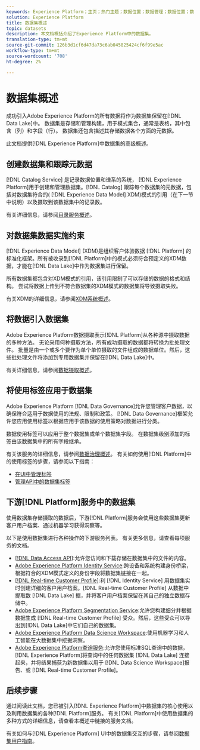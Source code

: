 ```yaml
---
keywords: Experience Platform；主页；热门主题；数据位置；数据管理；数据位置；数据管理；世系；世系；数据类型；数据类型；数据类型；数据类型
solution: Experience Platform
title: 数据集概述
topic: datasets
description: 本文档概括介绍了Experience Platform中的数据集。
translation-type: tm+mt
source-git-commit: 126b3d1cf6d47da73c6ab045825424cf6f99e5ac
workflow-type: tm+mt
source-wordcount: '708'
ht-degree: 2%

---
```



# 数据集概述

成功引入Adobe Experience Platform的所有数据将作为数据集保留在[!DNL Data Lake]中。 数据集是存储和管理构建，用于模式集合，通常是表格，其中包含（列）和字段（行）。 数据集还包含描述其存储数据各个方面的元数据。

此文档提供[!DNL Experience Platform]中数据集的高级概述。

## 创建数据集和跟踪元数据

[!DNL Catalog Service] 是记录数据位置和谱系的系统， [!DNL Experience Platform]用于创建和管理数据集。[!DNL Catalog] 跟踪每个数据集的元数据，包括对数据集符合的( [!DNL Experience Data Model] XDM)模式的引用（在下一节中说明）以及摄取到该数据集中的记录数。

有关详细信息，请参阅[目录服务概述](../home.md)。

## 对数据集数据实施约束

[!DNL Experience Data Model] (XDM)是组织客户体验数据 [!DNL Platform] 的标准化框架。所有被收录到[!DNL Platform]中的模式必须符合预定义的XDM数据，才能在[!DNL Data Lake]中作为数据集进行保留。

所有数据集都包含对XDM模式的引用，该引用限制了可以存储的数据的格式和结构。 尝试将数据上传到不符合数据集的XDM模式的数据集将导致摄取失败。

有关XDM的详细信息，请参阅[XDM系统概述](../../xdm/home.md)。

## 将数据引入数据集

Adobe Experience Platform数据摄取表示[!DNL Platform]从各种源中摄取数据的多种方法。 无论采用何种摄取方法，所有成功摄取的数据都将转换为批处理文件。 批量是由一个或多个要作为单个单位摄取的文件组成的数据单位。然后，这些批处理文件将添加到专用数据集并保留在[!DNL Data Lake]中。

有关详细信息，请参阅[数据摄取概述](../../ingestion/home.md)。

## 将使用标签应用于数据集

Adobe Experience Platform [!DNL Data Governance]允许您管理客户数据，以确保符合适用于数据使用的法规、限制和政策。 [!DNL Data Governance]框架允许您应用使用标签以根据应用于该数据的使用策略对数据进行分类。

数据使用标签可以应用于整个数据集或单个数据集字段。 在数据集级别添加的标签由该数据集中的所有字段继承。

有关该服务的详细信息，请参阅[数据治理概述](../../data-governance/home.md)。 有关如何使用[!DNL Platform]中的使用标签的步骤，请参阅以下指南：

* [在UI中管理标签](../../data-governance/labels/user-guide.md)
* [管理API中的数据集标签](../../data-governance/labels/dataset-api.md)

## 下游[!DNL Platform]服务中的数据集

使用数据集存储摄取的数据后，下游[!DNL Platform]服务会使用这些数据集更新客户用户档案、通过机器学习获得洞察等。

以下是使用数据集进行各种操作的下游服务列表。 有关更多信息，请查看每项服务的文档。

* [[!DNL Data Access API]](../../data-access/home.md):允许您访问和下载存储在数据集中的文件的内容。
* [Adobe Experience Platform Identity Service](../../identity-service/home.md):跨设备和系统构建身份桥梁，根据符合的XDM模式定义的身份字段将数据集链接在一起。
* [[!DNL Real-time Customer Profile]](../../profile/home.md):利 [!DNL Identity Service] 用数据集实时创建详细的客户用户档案。[!DNL Real-time Customer Profile] 从数据中提取数 [!DNL Data Lake] 据，并将客户用户档案保留在其自己的独立数据存储中。
* [Adobe Experience Platform Segmentation Service](../../segmentation/home.md):允许您构建细分并根据数据生成 [!DNL Real-time Customer Profile] 受众。然后，这些受众可以导出到[!DNL Data Lake]中它们自己的数据集。
* [Adobe Experience Platform Data Science Workspace](../../data-science-workspace/home.md):使用机器学习和人工智能在大数据集中挖掘洞察。
* [Adobe Experience Platform查询服务](../../query-service/home.md):允许您使用标准SQL查询中的数据， [!DNL Experience Platform]将查询中的任何数据集 [!DNL Data Lake] 连接起来，并将结果捕获为新数据集以用于 [!DNL Data Science Workspace]报告、或 [!DNL Real-time Customer Profile]。

## 后续步骤

通过阅读此文档，您已被引入[!DNL Experience Platform]中数据集的核心使用以及利用数据集的各种[!DNL Platform]服务。 有关[!DNL Platform]中使用数据集的多种方式的详细信息，请查看本概述中链接的服务文档。

有关如何与[!DNL Experience Platform] UI中的数据集交互的步骤，请参阅[数据集用户指南](user-guide.md)。